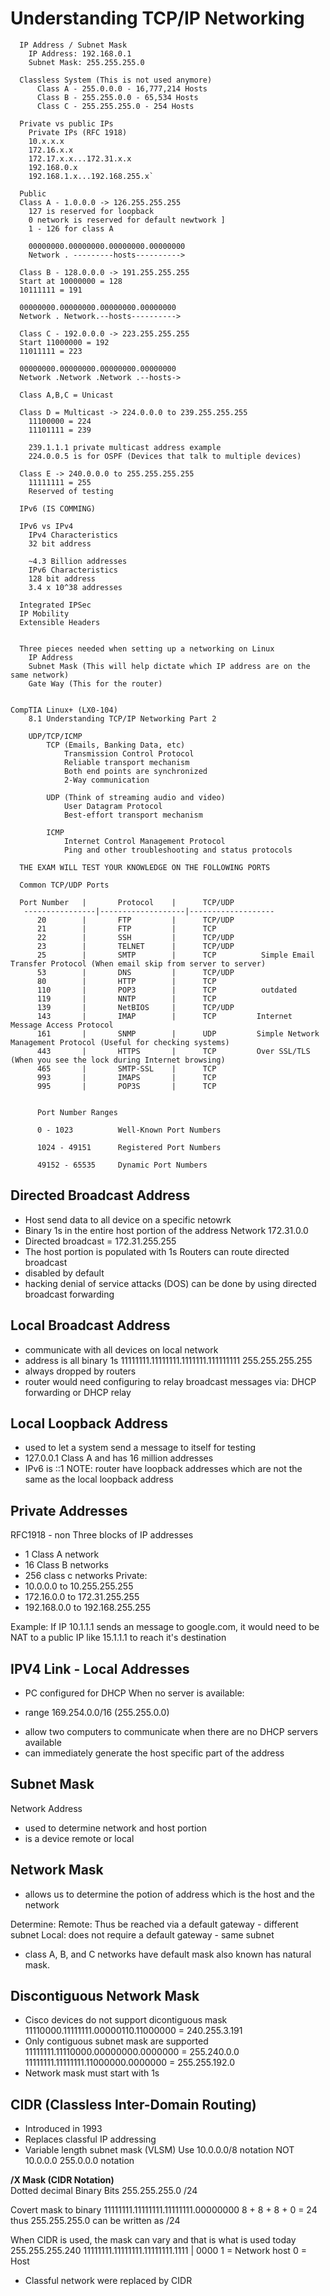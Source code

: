 # Understanding TCP/IP Networking
```
  IP Address / Subnet Mask
    IP Address: 192.168.0.1
    Subnet Mask: 255.255.255.0

  Classless System (This is not used anymore)
      Class A - 255.0.0.0 - 16,777,214 Hosts
      Class B - 255.255.0.0 - 65,534 Hosts
      Class C - 255.255.255.0 - 254 Hosts

  Private vs public IPs
    Private IPs (RFC 1918)
    10.x.x.x
    172.16.x.x
    172.17.x.x...172.31.x.x
    192.168.0.x
    192.168.1.x...192.168.255.x`

  Public
  Class A - 1.0.0.0 -> 126.255.255.255
    127 is reserved for loopback
    0 network is reserved for default newtwork ]
    1 - 126 for class A

    00000000.00000000.00000000.00000000
    Network . ---------hosts---------->

  Class B - 128.0.0.0 -> 191.255.255.255
  Start at 10000000 = 128
  10111111 = 191

  00000000.00000000.00000000.00000000
  Network . Network.--hosts---------->

  Class C - 192.0.0.0 -> 223.255.255.255
  Start 11000000 = 192
  11011111 = 223

  00000000.00000000.00000000.00000000
  Network .Network .Network .--hosts->

  Class A,B,C = Unicast

  Class D = Multicast -> 224.0.0.0 to 239.255.255.255
    11100000 = 224
    11101111 = 239

    239.1.1.1 private multicast address example
    224.0.0.5 is for OSPF (Devices that talk to multiple devices)

  Class E -> 240.0.0.0 to 255.255.255.255
    11111111 = 255
    Reserved of testing

  IPv6 (IS COMMING)

  IPv6 vs IPv4
    IPv4 Characteristics
    32 bit address

    ~4.3 Billion addresses
    IPv6 Characteristics
    128 bit address
    3.4 x 10^38 addresses

  Integrated IPSec
  IP Mobility
  Extensible Headers


  Three pieces needed when setting up a networking on Linux
    IP Address
    Subnet Mask (This will help dictate which IP address are on the same network)
    Gate Way (This for the router)


CompTIA Linux+ (LX0-104)
    8.1 Understanding TCP/IP Networking Part 2

    UDP/TCP/ICMP
        TCP (Emails, Banking Data, etc)
            Transmission Control Protocol
            Reliable transport mechanism
            Both end points are synchronized
            2-Way communication

        UDP (Think of streaming audio and video)
            User Datagram Protocol
            Best-effort transport mechanism

        ICMP
            Internet Control Management Protocol
            Ping and other troubleshooting and status protocols

  THE EXAM WILL TEST YOUR KNOWLEDGE ON THE FOLLOWING PORTS

  Common TCP/UDP Ports

  Port Number   |       Protocol    |      TCP/UDP      
   ----------------|-------------------|-------------------
      20        |       FTP         |      TCP/UDP      
      21        |       FTP         |      TCP          
      22        |       SSH         |      TCP/UDP      
      23        |       TELNET      |      TCP/UDP      
      25        |       SMTP        |      TCP          Simple Email Transfer Protocol (When email skip from server to server)
      53        |       DNS         |      TCP/UDP      
      80        |       HTTP        |      TCP          
      110       |       POP3        |      TCP          outdated
      119       |       NNTP        |      TCP          
      139       |       NetBIOS     |      TCP/UDP      
      143       |       IMAP        |      TCP         Internet Message Access Protocol  
      161       |       SNMP        |      UDP         Simple Network Management Protocol (Useful for checking systems)
      443       |       HTTPS       |      TCP         Over SSL/TLS (When you see the lock during Internet browsing)         
      465       |       SMTP-SSL    |      TCP          
      993       |       IMAPS       |      TCP          
      995       |       POP3S       |      TCP          


      Port Number Ranges

      0 - 1023          Well-Known Port Numbers

      1024 - 49151      Registered Port Numbers

      49152 - 65535     Dynamic Port Numbers
```

## Directed Broadcast Address
- Host send data to all device on a specific netowrk
- Binary 1s in the entire host portion of the address
Network 172.31.0.0
- Directed broadcast = 172.31.255.255
- The host portion is populated with 1s
Routers can route directed broadcast
- disabled by default
- hacking denial of service attacks (DOS) can be done by using
directed broadcast forwarding

## Local Broadcast Address
- communicate with all devices on local network
- address is all binary 1s
11111111.11111111.1111111.111111111
255.255.255.255
- always dropped by routers
- router would need configuring to relay broadcast messages via:
DHCP forwarding or DHCP relay

## Local Loopback Address
- used to let a system send a message to itself for testing
- 127.0.0.1 Class A and has 16 million addresses
- IPv6 is ::1
NOTE: router have loopback addresses which are not the same as the local loopback address

## Private Addresses
RFC1918 - non
Three blocks of IP addresses  
- 1 Class A network
- 16 Class B networks
- 256 class c networks
 Private:  
 - 10.0.0.0 to 10.255.255.255
 - 172.16.0.0 to 172.31.255.255
 - 192.168.0.0 to 192.168.255.255

Example: If IP 10.1.1.1 sends an message to google.com, it would need to be NAT to a public IP like 15.1.1.1 to reach it's destination

## IPV4 Link - Local Addresses
- PC configured for DHCP
When no server is available:  
* range 169.254.0.0/16 (255.255.0.0)
- allow two computers to communicate when there are no DHCP servers available
- can immediately generate the host specific part of the address

## Subnet Mask
Network Address
- used to determine network and host portion
- is a device remote or local

## Network Mask
- allows us to determine the potion of address which is the host and the network

Determine:
Remote: Thus be reached via a default gateway - different subnet
Local: does not require a default gateway - same subnet

- class A, B, and C networks have default mask also known has natural mask.

## Discontiguous Network Mask
- Cisco devices do not support dicontiguous mask
11110000.11111111.00000110.11000000 = 240.255.3.191
- Only contiguous subnet mask are supported
11111111.11110000.00000000.0000000 = 255.240.0.0
11111111.11111111.11000000.0000000 = 255.255.192.0
- Network mask must start with 1s

## CIDR (Classless Inter-Domain Routing)
- Introduced in 1993
- Replaces classful IP addressing
- Variable length subnet mask (VLSM)
 Use  10.0.0.0/8 notation
 NOT  10.0.0.0 255.0.0.0 notation

**/X Mask (CIDR Notation)**  
Dotted decimal  Binary Bits
255.255.255.0   /24

Covert mask to binary
11111111.11111111.11111111.00000000
8 + 8 + 8 + 0 = 24
thus 255.255.255.0 can be written as /24

When CIDR is used, the mask can vary and that is what is used today  
255.255.255.240
11111111.11111111.11111111.1111 | 0000
1 = Network host
0 = Host

- Classful network were replaced by CIDR
